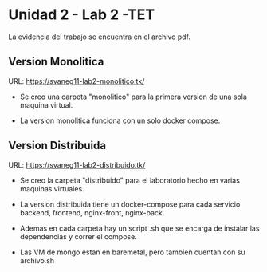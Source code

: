 # Unidad 2 - Lab 2 -TET
La evidencia del trabajo se encuentra en el archivo pdf.


## Version Monolitica

URL: https://svaneg11-lab2-monolitico.tk/

* Se creo una carpeta "monolitico" para la primera version de una sola maquina virtual.


* La version monolitica funciona con un solo docker compose.

## Version Distribuida

URL: https://svaneg11-lab2-distribuido.tk/

* Se creo la carpeta "distribuido" para el laboratorio hecho en varias maquinas virtuales.


* La version distribuida tiene un docker-compose para cada servicio backend, frontend, nginx-front, nginx-back.


* Ademas en cada carpeta hay un script .sh que se encarga de instalar las dependencias y correr el compose.


* Las VM de mongo estan en baremetal, pero tambien cuentan con su archivo.sh